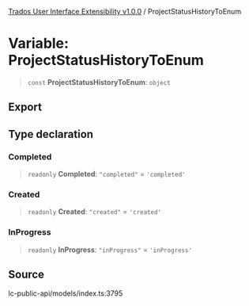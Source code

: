 [Trados User Interface Extensibility v1.0.0](../wiki/globals) / ProjectStatusHistoryToEnum

# Variable: ProjectStatusHistoryToEnum

> `const` **ProjectStatusHistoryToEnum**: `object`

## Export

## Type declaration

### Completed

> `readonly` **Completed**: `"completed"` = `'completed'`

### Created

> `readonly` **Created**: `"created"` = `'created'`

### InProgress

> `readonly` **InProgress**: `"inProgress"` = `'inProgress'`

## Source

lc-public-api/models/index.ts:3795
